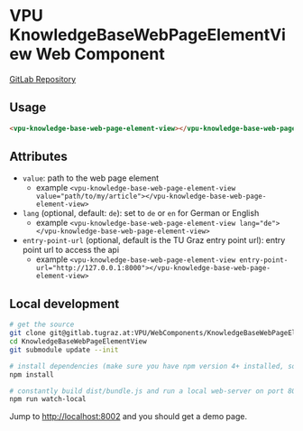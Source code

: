 # VPU KnowledgeBaseWebPageElementView Web Component

[GitLab Repository](https://gitlab.tugraz.at/VPU/WebComponents/KnowledgeBaseWebPageElementView)

## Usage

```html
<vpu-knowledge-base-web-page-element-view></vpu-knowledge-base-web-page-element-view>
```

## Attributes

- `value`: path to the web page element
    - example `<vpu-knowledge-base-web-page-element-view value="path/to/my/article"></vpu-knowledge-base-web-page-element-view>`
- `lang` (optional, default: `de`): set to `de` or `en` for German or English
    - example `<vpu-knowledge-base-web-page-element-view lang="de"></vpu-knowledge-base-web-page-element-view>`
- `entry-point-url` (optional, default is the TU Graz entry point url): entry point url to access the api
    - example `<vpu-knowledge-base-web-page-element-view entry-point-url="http://127.0.0.1:8000"></vpu-knowledge-base-web-page-element-view>`

## Local development

```bash
# get the source
git clone git@gitlab.tugraz.at:VPU/WebComponents/KnowledgeBaseWebPageElementView.git
cd KnowledgeBaseWebPageElementView
git submodule update --init

# install dependencies (make sure you have npm version 4+ installed, so symlinks to the git submodules are created automatically)
npm install

# constantly build dist/bundle.js and run a local web-server on port 8002 
npm run watch-local
```

Jump to <http://localhost:8002> and you should get a demo page.
